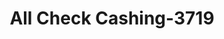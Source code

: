 ---
f_zip-code: 89029
f_state-code: NV
title: All Check Cashing-3719
f_phone: 702-298-5262
f_city-only: Laughlin
f_address: 2311 South Casino Drive Laughlin
f_location-unique-id: '3719'
slug: all-check-cashing-3719
updated-on: '2024-05-30T13:46:58.046Z'
created-on: '2024-05-30T13:36:59.803Z'
published-on: '2024-05-30T13:54:32.469Z'
f_city-state: cms/city/laughlin-nv.md
f_company: cms/company/all-check-cashing.md
f_state: cms/state/nevada.md
layout: '[payday-loan].html'
tags: payday-loan
---